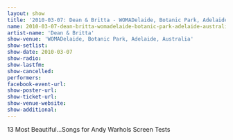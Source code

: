 ```yaml
---
layout: show
title: '2010-03-07: Dean & Britta - WOMADelaide, Botanic Park, Adelaide, Australia'
name: 2010-03-07-dean-britta-womadelaide-botanic-park-adelaide-australia
artist-name: 'Dean & Britta'
show-venue: 'WOMADelaide, Botanic Park, Adelaide, Australia'
show-setlist: 
show-date: 2010-03-07
show-radio: 
show-lastfm: 
show-cancelled: 
performers: 
facebook-event-url: 
show-poster-url: 
show-ticket-url: 
show-venue-website: 
show-additional: 
---
```


13 Most Beautiful...Songs for Andy Warhols Screen Tests